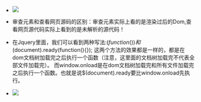 * ![](https://github.com/TUARAN/PIC/blob/master/js/捕获冒泡.png)

* 审查元素和查看网页源码的区别：审查元素实际上看的是渲染过后的Dom,查看网页源代码实际上看到的是未解析的源代码！

* 在Jquery里面，我们可以看到两种写法:$(function(){}) 和$(document).ready(function(){});
这两个方法的效果都是一样的，都是在dom文档树加载完之后执行一个函数（注意，这里面的文档树加载完不代表全部文件加载完）。
而window.onload是在dom文档树加载完和所有文件加载完之后执行一个函数。也就是说$(document).ready要比window.onload先执行。

* ![](https://github.com/TUARAN/PIC/blob/master/js/click与on（click）.png)
